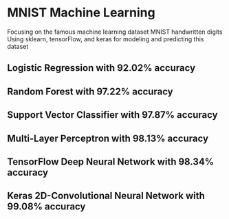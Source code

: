 # MNIST Machine Learning

Focusing on the famous machine learning dataset MNIST handwritten digits
Using sklearn, tensorFlow, and keras for modeling and predicting this dataset

## Logistic Regression with 92.02% accuracy

## Random Forest with 97.22% accuracy

## Support Vector Classifier with 97.87% accuracy

## Multi-Layer Perceptron with 98.13% accuracy

## TensorFlow Deep Neural Network with 98.34% accuracy

## Keras 2D-Convolutional Neural Network with 99.08% accuracy
